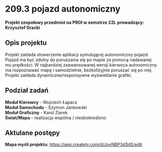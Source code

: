# 209.3 pojazd autonomiczny

**Projekt zespołowy przedmiot na PROI w semstrze 22L**
**prowadzący: Krzysztof Gracki**


## Opis projektu
Projekt zakłada stowerzenie aplikacji symulującej autonomiczny pojazd.
Pojazd ma być zdolny do poruszania się po mapie za pomocą nadawanej mu prędkości.
W najbardziej zaawansowanej wersji kierwoca autonomiczny ma rozpoznawać mapę i samodzielnie, bezkolizyjnie poruszać się po niej.
Projekt zakłada dynamiczne/responsywne wyświetlanie grafiki.


## Podział zadań
**Moduł Kierowcy**  - Wojciech Łapacz<br/>
**Moduł Samochodu**  - Szymon Jankowski<br/>
**Moduł Graficzny**  - Karol Ziarek<br/>
**Świat/Mapa**  - realizacja wspólna / niedookreślono<br/>

## Aktulane postępy 
**Mapa myśli projektu:** https://app.creately.com/d/JovNBP3d3dS/edit
